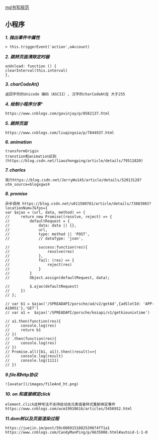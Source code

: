


[md书写规范](https://www.jianshu.com/p/191d1e21f7ed)

## 小程序

***1. 抛出事件中属性***
```
> this.triggerEvent('action',oAccount)

```

***2. 跳转页面清除定时器***
````
onUnload: function () {
clearInterval(this.interval)
},
````

***3. charCodeAt()***
````
返回字符的Unicode 编码（ASCII）, 汉字的charCodeAt在 大于255
````

***4. 绘制小程序分享****
`````
https://www.cnblogs.com/gavinjay/p/8582137.html
`````
***5. 跳转页面***
`````
https://www.cnblogs.com/liuqingxia/p/7844937.html
`````
***6. animation***
````
transformOrigin
transtion和animation区别(https://blog.csdn.net/liaozhongping/article/details/79511820)
````

***7. charles***
```
简介https://blog.csdn.net/JerryWu145/article/details/52013128?utm_source=blogxgwz4
```

***8. promise***
```
异步调用 https://blog.csdn.net/u011500781/article/details/73883903?locationNum=7&fps=1
var $ajax = (url, data, method) => {
//     return new Promise((resolve, reject) => {
//         defaultRequest = {
//             data: data || {},
//             url,
//             type: method || 'POST',
//             // dataType: 'json',
            
//             success:function(res){
//                 resolve(res)
//             },
//             fail: (res) => {
//                 reject(res)
//             }
//         }
//         Object.assign(defaultRequest, data);
        
//         $.ajax(defaultRequest)
//     })
// };

// var b1 = $ajax('/SPREADAPI/porsche/ad/v2/getAd',{adSlotId: 'APP-A10051'},'GET')
// var a1 =  $ajax('/SPREADAPI/porsche/koiapi/v1/getkiounixtime')

// a1.then(function(res){
//     console.log(res)
//     return b1
// })
// .then(function(res){
//     console.log(res)
// })
// Promise.all([b1, a1]).then((result)=>{
//     console.log(result)
//     console.log(1111)
// })
```
***9.file和http协议***
```
![avatar](/images/fileAnd_ht.png)
```

***10. on 和直接绑定click***
```
element.click这种写法不支持给动态元素或者样式重新绑定事件
https://www.cnblogs.com/wcm19910616/articles/5456952.html
```
***11.dom树以及页面渲染过程***
```
https://juejin.im/post/59c60691518825396f4f71a1
https://www.cnblogs.com/CandyManPing/p/6635008.html#autoid-1-1-0
```